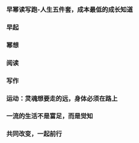 ### 早幂读写跑-人生五件套，成本最低的成长知道


###  早起
### 幂想
### 阅读
### 写作
### 运动：灵魂想要走的远，身体必须在路上


### 一流的生活不是富足，而是觉知
### 共同改变，一起前行